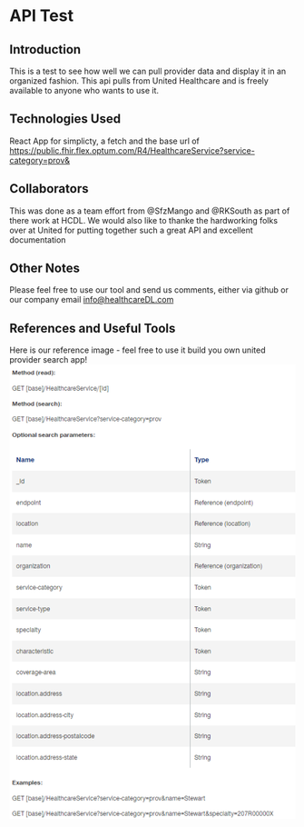 # API Test


## Introduction
This is a test to see how well we can pull provider data and display it in an organized fashion. This api pulls from United Healthcare and is freely available to anyone who wants to use it. 

## Technologies Used

React App for simplicty, a fetch and the base url of https://public.fhir.flex.optum.com/R4/HealthcareService?service-category=prov&

## Collaborators 

This was done as a team effort from @SfzMango and @RKSouth as part of there work at HCDL. We would also like to thanke the hardworking folks over at United for putting together such a great API and excellent documentation

## Other Notes

Please feel free to use our tool and send us comments, either via github or our company email info@healthcareDL.com

## References and Useful Tools

Here is our reference image - feel free to use it build you own united provider search app! 
![unitedDocHelper](assets/image%20(15).png)
